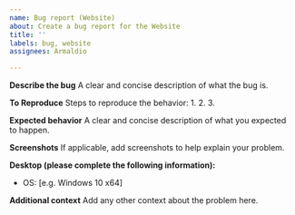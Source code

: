 ```yaml
---
name: Bug report (Website)
about: Create a bug report for the Website
title: ''
labels: bug, website
assignees: Armaldio

---
```


**Describe the bug**
A clear and concise description of what the bug is.

**To Reproduce**
Steps to reproduce the behavior:
1. 
2. 
3.

**Expected behavior**
A clear and concise description of what you expected to happen.

**Screenshots**
If applicable, add screenshots to help explain your problem.

**Desktop (please complete the following information):**
 - OS: [e.g. Windows 10 x64]

**Additional context**
Add any other context about the problem here.
